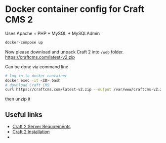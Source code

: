 # Docker container config for Craft CMS 2

Uses Apache + PHP + MySQL + MySQLAdmin

```bash
docker-compose up
```

Now please download and unpack Craft 2 into `/web` folder.
https://craftcms.com/latest-v2.zip

Can be done via command line

```bash
# log in to docker container
docker exec -it <ID> bash
# download Craft CMS
curl https://craftcms.com/latest-v2.zip --output /var/www/craftcms-v2.zip -L
```

then unzip it


## Useful links

- [Craft 2 Server Requirements](https://docs.craftcms.com/v2/requirements.html)
- [Craft 2 Installation](https://docs.craftcms.com/v2/installing.html#pre-flight-check)
- 
